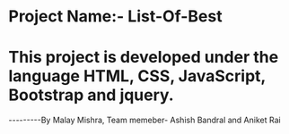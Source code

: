 # Project Name:- List-Of-Best

#  This project is developed under the language HTML, CSS, JavaScript, Bootstrap and jquery.
 ---------By Malay Mishra, 
 Team memeber- Ashish Bandral and Aniket Rai
